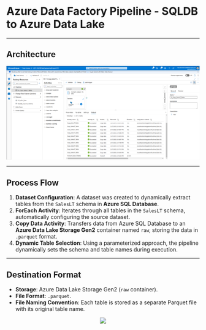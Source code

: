 # Azure Data Factory Pipeline - SQLDB to Azure Data Lake

---

## Architecture  
<div align="center">
    <img src="https://raw.githubusercontent.com/juancarlosierrac/SQLDB-AzureDataEngineeringProject/main/images/Azure%20Data%20Factory%20PL.png" width="1200px"/>
</div>  

---

## Process Flow  
1. **Dataset Configuration**: A dataset was created to dynamically extract tables from the `SalesLT` schema in **Azure SQL Database**.
2. **ForEach Activity**: Iterates through all tables in the `SalesLT` schema, automatically configuring the source dataset.
3. **Copy Data Activity**: Transfers data from Azure SQL Database to an **Azure Data Lake Storage Gen2** container named `raw`, storing the data in `.parquet` format.
4. **Dynamic Table Selection**: Using a parameterized approach, the pipeline dynamically sets the schema and table names during execution.

---

## Destination Format  
- **Storage**: Azure Data Lake Storage Gen2 (`raw` container).
- **File Format**: `.parquet`.
- **File Naming Convention**: Each table is stored as a separate Parquet file with its original table name.

<div align="center">
    <img src="https://raw.githubusercontent.com/juancarlosierrac/SQLDB-AzureDataEngineeringProject/main/images/Files_in_raw_container.png" width="1000px"/>
</div>
